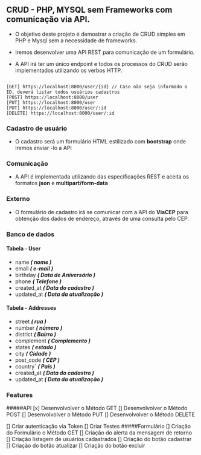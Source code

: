 
## CRUD - PHP, MYSQL sem Frameworks com comunicação via API.
- O objetivo deste projeto é demostrar a criação de CRUD simples em PHP e Mysql sem a necessidade de frameworks.

 - Iremos desenvolver uma  API REST para comunicação de um formulário. 

 - A API irá ter um único endpoint e todos os processos do CRUD serão implementados utilizando os verbos HTTP.
```url

[GET] https://localhost:8000/user/{id} // Caso não seja informado o ID, deverá listar todos usuários cadastros
[POST] https://localhost:8000/user
[PUT] https://localhost:8000/user
[PUT] https://localhost:8000/user/:id
[DELETE] https://localhost:8000/user/:id
```
### Cadastro de usuário
- O cadastro será um formulário HTML estilizado com **bootstrap**
onde iremos enviar -lo a  API

### Comunicação
- A API é implementada utilizando das especificações REST e aceita os formatos **json** e **multipart/form-data**

### Externo
 - O formulário de cadastro irá se comunicar com a API do **ViaCEP** para obtenção dos dados de endereço, através de uma consulta pelo CEP.

### Banco de dados

#### Tabela - User
- name       ***( nome )***
- email      ***( e-mail )***
- birthday   ***( Data de Aniversário )***
- phone      ***( Telefone )***
- created_at  ***( Data do cadastro )***
- updated_at  ***( Data da atualização )***

#### Tabela - Addresses

- street      ***( rua )***
- number      ***( número )***
- district    ***( Bairro )***
- complement  ***( Complemento )***
- states      ***( estado )***
- city        ***( Cidade )***
- post_code   ***( CEP )***
- country`    ***( País )***
- created_at  ***( Data do cadastro )***
- updated_at  ***( Data da atualização )***

### Features
#####API
 [x] Desenvolvolver o Método GET
 [] Desenvolvolver o Método POST
 [] Desenvolvolver o Método PUT
 [] Desenvolvolver o Método DELETE

 [] Criar autenticação via Token
 [] Criar Testes 
#####Formulário
 [] Criação do Formulário o Método GET
 [] Criação do alerta da mensagem de retorno
 [] Criação listagem de usuários cadastrados
 [] Criação do botão cadastrar
 [] Criação do botão atualizar
 [] Criação do botão excluir
